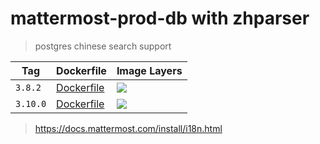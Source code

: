 # mattermost-prod-db with zhparser

> postgres chinese search support

Tag | Dockerfile | Image Layers
----|------------|-------------
`3.8.2` | [Dockerfile](https://github.com/helphi/Dockerfile-mattermost-prod-db-zhparser/blob/master/3.8.2/Dockerfile) | [![](https://images.microbadger.com/badges/image/helphi/mattermost-prod-db-zhparser:3.8.2.svg)](https://microbadger.com/images/helphi/mattermost-prod-db-zhparser:3.8.2 "Get your own image badge on microbadger.com")
`3.10.0` | [Dockerfile](https://github.com/helphi/Dockerfile-mattermost-prod-db-zhparser/blob/master/3.10.0/Dockerfile) | [![](https://images.microbadger.com/badges/image/helphi/mattermost-prod-db-zhparser:3.10.0.svg)](https://microbadger.com/images/helphi/mattermost-prod-db-zhparser:3.10.0 "Get your own image badge on microbadger.com")

> <https://docs.mattermost.com/install/i18n.html>
